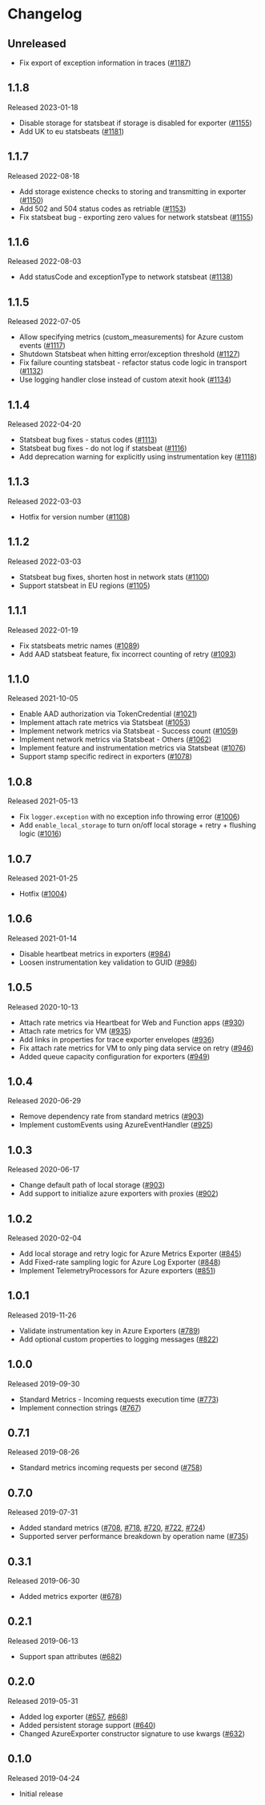 # Changelog

## Unreleased

- Fix export of exception information in traces 
([#1187](https://github.com/census-instrumentation/opencensus-python/pull/1187))

## 1.1.8

Released 2023-01-18

- Disable storage for statsbeat if storage is disabled for exporter
([#1155](https://github.com/census-instrumentation/opencensus-python/pull/1155))
- Add UK to eu statsbeats
([#1181](https://github.com/census-instrumentation/opencensus-python/pull/1181))

## 1.1.7

Released 2022-08-18

- Add storage existence checks to storing and transmitting in exporter
([#1150](https://github.com/census-instrumentation/opencensus-python/pull/1150))
- Add 502 and 504 status codes as retriable
([#1153](https://github.com/census-instrumentation/opencensus-python/pull/1153))
- Fix statsbeat bug - exporting zero values for network statsbeat
([#1155](https://github.com/census-instrumentation/opencensus-python/pull/1155))

## 1.1.6

Released 2022-08-03

- Add statusCode and exceptionType to network statsbeat
([#1138](https://github.com/census-instrumentation/opencensus-python/pull/1138))

## 1.1.5

Released 2022-07-05

- Allow specifying metrics (custom_measurements) for Azure custom events
([#1117](https://github.com/census-instrumentation/opencensus-python/pull/1117))
- Shutdown Statsbeat when hitting error/exception threshold
([#1127](https://github.com/census-instrumentation/opencensus-python/pull/1127))
- Fix failure counting statsbeat - refactor status code logic in transport
([#1132](https://github.com/census-instrumentation/opencensus-python/pull/1132))
- Use logging handler close instead of custom atexit hook
([#1134](https://github.com/census-instrumentation/opencensus-python/pull/1134))

## 1.1.4

Released 2022-04-20

- Statsbeat bug fixes - status codes
([#1113](https://github.com/census-instrumentation/opencensus-python/pull/1113))
- Statsbeat bug fixes - do not log if statsbeat
([#1116](https://github.com/census-instrumentation/opencensus-python/pull/1116))
- Add deprecation warning for explicitly using instrumentation key
([#1118](https://github.com/census-instrumentation/opencensus-python/pull/1118))

## 1.1.3

Released 2022-03-03

- Hotfix for version number
([#1108](https://github.com/census-instrumentation/opencensus-python/pull/1108))

## 1.1.2

Released 2022-03-03

- Statsbeat bug fixes, shorten host in network stats
([#1100](https://github.com/census-instrumentation/opencensus-python/pull/1100))
- Support statsbeat in EU regions
([#1105](https://github.com/census-instrumentation/opencensus-python/pull/1105))

## 1.1.1

Released 2022-01-19

- Fix statsbeats metric names
([#1089](https://github.com/census-instrumentation/opencensus-python/pull/1089))
- Add AAD statsbeat feature, fix incorrect counting of retry
([#1093](https://github.com/census-instrumentation/opencensus-python/pull/1093))

## 1.1.0

Released 2021-10-05

- Enable AAD authorization via TokenCredential
([#1021](https://github.com/census-instrumentation/opencensus-python/pull/1021))
- Implement attach rate metrics via Statsbeat
([#1053](https://github.com/census-instrumentation/opencensus-python/pull/1053))
- Implement network metrics via Statsbeat - Success count
([#1059](https://github.com/census-instrumentation/opencensus-python/pull/1059))
- Implement network metrics via Statsbeat - Others
([#1062](https://github.com/census-instrumentation/opencensus-python/pull/1062))
- Implement feature and instrumentation metrics via Statsbeat
([#1076](https://github.com/census-instrumentation/opencensus-python/pull/1076))
- Support stamp specific redirect in exporters
([#1078](https://github.com/census-instrumentation/opencensus-python/pull/1078))

## 1.0.8

Released 2021-05-13

- Fix `logger.exception` with no exception info throwing error
([#1006](https://github.com/census-instrumentation/opencensus-python/pull/1006))
- Add `enable_local_storage` to turn on/off local storage + retry + flushing logic
([#1016](https://github.com/census-instrumentation/opencensus-python/pull/1016))

## 1.0.7

Released 2021-01-25

- Hotfix
([#1004](https://github.com/census-instrumentation/opencensus-python/pull/1004))

## 1.0.6

Released 2021-01-14

- Disable heartbeat metrics in exporters
  ([#984](https://github.com/census-instrumentation/opencensus-python/pull/984))
- Loosen instrumentation key validation to GUID
  ([#986](https://github.com/census-instrumentation/opencensus-python/pull/986))

## 1.0.5

Released 2020-10-13

- Attach rate metrics via Heartbeat for Web and Function apps
  ([#930](https://github.com/census-instrumentation/opencensus-python/pull/930))
- Attach rate metrics for VM
  ([#935](https://github.com/census-instrumentation/opencensus-python/pull/935))
- Add links in properties for trace exporter envelopes
  ([#936](https://github.com/census-instrumentation/opencensus-python/pull/936))
- Fix attach rate metrics for VM to only ping data service on retry
  ([#946](https://github.com/census-instrumentation/opencensus-python/pull/946))
- Added queue capacity configuration for exporters
  ([#949](https://github.com/census-instrumentation/opencensus-python/pull/949))

## 1.0.4

Released 2020-06-29

- Remove dependency rate from standard metrics
  ([#903](https://github.com/census-instrumentation/opencensus-python/pull/903))
- Implement customEvents using AzureEventHandler
  ([#925](https://github.com/census-instrumentation/opencensus-python/pull/925))

## 1.0.3

Released 2020-06-17

- Change default path of local storage
  ([#903](https://github.com/census-instrumentation/opencensus-python/pull/903))
- Add support to initialize azure exporters with proxies
  ([#902](https://github.com/census-instrumentation/opencensus-python/pull/902))

## 1.0.2

Released 2020-02-04

- Add local storage and retry logic for Azure Metrics Exporter
  ([#845](https://github.com/census-instrumentation/opencensus-python/pull/845))
- Add Fixed-rate sampling logic for Azure Log Exporter
  ([#848](https://github.com/census-instrumentation/opencensus-python/pull/848))
- Implement TelemetryProcessors for Azure exporters
  ([#851](https://github.com/census-instrumentation/opencensus-python/pull/851))

## 1.0.1

Released 2019-11-26

- Validate instrumentation key in Azure Exporters
  ([#789](https://github.com/census-instrumentation/opencensus-python/pull/789))
- Add optional custom properties to logging messages
  ([#822](https://github.com/census-instrumentation/opencensus-python/pull/822))

## 1.0.0

Released 2019-09-30

- Standard Metrics - Incoming requests execution time
  ([#773](https://github.com/census-instrumentation/opencensus-python/pull/773))
- Implement connection strings
  ([#767](https://github.com/census-instrumentation/opencensus-python/pull/767))

## 0.7.1

Released 2019-08-26

- Standard metrics incoming requests per second
  ([#758](https://github.com/census-instrumentation/opencensus-python/pull/758))

## 0.7.0

Released 2019-07-31

- Added standard metrics
  ([#708](https://github.com/census-instrumentation/opencensus-python/pull/708),
   [#718](https://github.com/census-instrumentation/opencensus-python/pull/718),
   [#720](https://github.com/census-instrumentation/opencensus-python/pull/720),
   [#722](https://github.com/census-instrumentation/opencensus-python/pull/722),
   [#724](https://github.com/census-instrumentation/opencensus-python/pull/724))
- Supported server performance breakdown by operation name
  ([#735](https://github.com/census-instrumentation/opencensus-python/pull/735))

## 0.3.1

Released 2019-06-30

- Added metrics exporter
  ([#678](https://github.com/census-instrumentation/opencensus-python/pull/678))

## 0.2.1

Released 2019-06-13

- Support span attributes
  ([#682](https://github.com/census-instrumentation/opencensus-python/pull/682))

## 0.2.0

Released 2019-05-31

- Added log exporter
  ([#657](https://github.com/census-instrumentation/opencensus-python/pull/657),
  [#668](https://github.com/census-instrumentation/opencensus-python/pull/668))
- Added persistent storage support
  ([#640](https://github.com/census-instrumentation/opencensus-python/pull/640))
- Changed AzureExporter constructor signature to use kwargs
  ([#632](https://github.com/census-instrumentation/opencensus-python/pull/632))

## 0.1.0

Released 2019-04-24

- Initial release
